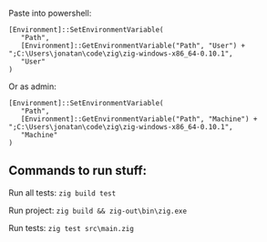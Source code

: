 Paste into powershell:
```
[Environment]::SetEnvironmentVariable(
   "Path",
   [Environment]::GetEnvironmentVariable("Path", "User") + ";C:\Users\jonatan\code\zig\zig-windows-x86_64-0.10.1",
   "User"
)
```

Or as admin:
```
[Environment]::SetEnvironmentVariable(
   "Path",
   [Environment]::GetEnvironmentVariable("Path", "Machine") + ";C:\Users\jonatan\code\zig\zig-windows-x86_64-0.10.1",
   "Machine"
)
```

## Commands to run stuff:
Run all tests: `zig build test`

Run project: `zig build && zig-out\bin\zig.exe`

Run tests: `zig test src\main.zig`